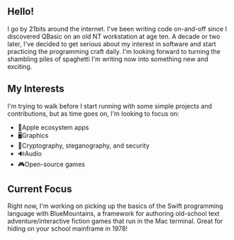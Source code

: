 ## Hello!

I go by 21bits around the internet. I've been writing code on-and-off since I discovered QBasic on an old NT workstation at age ten. A decade or two later, I've decided to get serious about my interest in software and start practicing the programming craft daily. I'm looking forward to turning the shambling piles of spaghetti I'm writing now into something new and exciting.

## My Interests

I'm trying to walk before I start running with some simple projects and contributions, but as time goes on, I'm looking to focus on:
  * 🍎Apple ecosystem apps
  * 🖥️Graphics
  * 🔏Cryptography, steganography, and security
  * 🔊Audio
  * 🎮Open-source games

## Current Focus

Right now, I'm working on picking up the basics of the Swift programming language with BlueMountains, a framework for authoring old-school text adventure/interactive fiction games that run in the Mac terminal. Great for hiding on your school mainframe in 1978!

<!---
21bits-workshop/21bits-workshop is a ✨ special ✨ repository because its `README.md` (this file) appears on your GitHub profile.
You can click the Preview link to take a look at your changes.
--->
